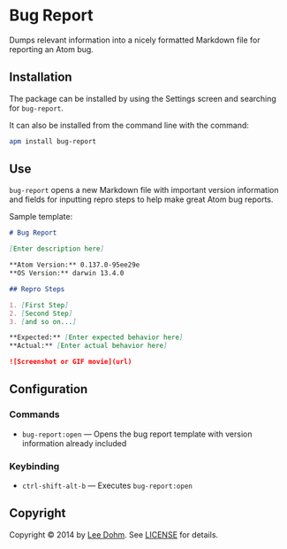 # Bug Report

Dumps relevant information into a nicely formatted Markdown file for reporting an Atom bug.

## Installation

The package can be installed by using the Settings screen and searching for `bug-report`.

It can also be installed from the command line with the command:

```bash
apm install bug-report
```

## Use

`bug-report` opens a new Markdown file with important version information and fields for inputting repro steps to help make great Atom bug reports.

Sample template:

```markdown
# Bug Report

[Enter description here]

**Atom Version:** 0.137.0-95ee29e
**OS Version:** darwin 13.4.0

## Repro Steps

1. [First Step]
2. [Second Step]
3. [and so on...]

**Expected:** [Enter expected behavior here]
**Actual:** [Enter actual behavior here]

![Screenshot or GIF movie](url)

```

## Configuration

### Commands

* `bug-report:open` &mdash; Opens the bug report template with version information already included

### Keybinding

* `ctrl-shift-alt-b` &mdash; Executes `bug-report:open`

## Copyright

Copyright &copy; 2014 by [Lee Dohm](http://www.lee-dohm.com). See [LICENSE](https://github.com/lee-dohm/bug-report/blob/master/LICENSE.md) for details.
